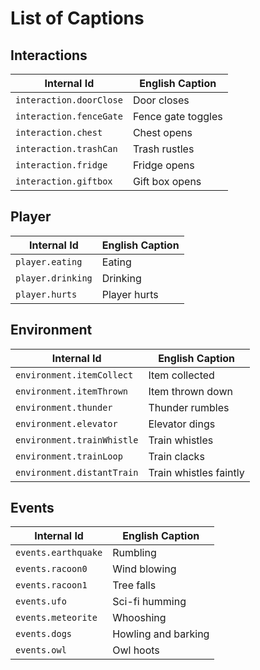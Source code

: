 # List of Captions

## Interactions

| Internal Id | English Caption |
|-|-|
| `interaction.doorClose` | Door closes |
| `interaction.fenceGate` | Fence gate toggles |
| `interaction.chest` | Chest opens |
| `interaction.trashCan` | Trash rustles |
| `interaction.fridge` | Fridge opens |
| `interaction.giftbox` | Gift box opens |

## Player

| Internal Id | English Caption |
|-|-|
| `player.eating` | Eating |
| `player.drinking` | Drinking |
| `player.hurts` | Player hurts |

## Environment

| Internal Id | English Caption |
|-|-|
| `environment.itemCollect` | Item collected |
| `environment.itemThrown` | Item thrown down |
| `environment.thunder` | Thunder rumbles |
| `environment.elevator` | Elevator dings |
| `environment.trainWhistle` | Train whistles |
| `environment.trainLoop` | Train clacks |
| `environment.distantTrain` | Train whistles faintly |

## Events

| Internal Id | English Caption |
|-|-|
| `events.earthquake` | Rumbling |
| `events.racoon0` | Wind blowing |
| `events.racoon1` | Tree falls |
| `events.ufo` | Sci-fi humming |
| `events.meteorite` | Whooshing |
| `events.dogs` | Howling and barking |
| `events.owl` | Owl hoots |